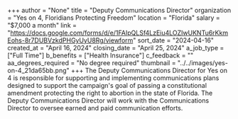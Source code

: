 +++
author = "None"
title = "Deputy Communications Director"
organization = "Yes on 4, Floridians Protecting Freedom"
location = "Florida"
salary = "$7,000 a month"
link = "https://docs.google.com/forms/d/e/1FAIpQLSf4LzEiu4LOZIwUKNTu6rKkmEohs-8r7DUBVzkdPHGyUyU8Rg/viewform"
sort_date = "2024-04-16"
created_at = "April 16, 2024"
closing_date = "April 25, 2024"
a_job_type = ["Full Time"]
b_benefits = ["Health Insurance"]
c_feedback = ""
aa_degrees_required = "No degree required"
thumbnail = "../../images/yes-on-4_21da65bb.png"
+++
The Deputy Communications Director for Yes on 4 is responsible for supporting and implementing communications plans designed to support the campaign's goal of passing a constitutional amendment protecting the right to abortion in the state of Florida. The Deputy Communications Director will work with the Communications Director to oversee earned and paid communication efforts. 
